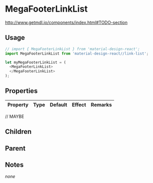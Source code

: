 # MegaFooterLinkList

http://www.getmdl.io/components/index.html#TODO-section


## Usage

```javascript
// import { MegaFooterLinkList } from 'material-design-react';
import MegaFooterLinkList from 'material-design-react//link-list';

let myMegaFooterLinkList = (
  <MegaFooterLinkList>
  </MegaFooterLinkList>
);
```



## Properties

Property | Type | Default | Effect | Remarks
-------- | -----| ------- | ------ | -------

// MAYBE


## Children

## Parent

[](..//README.md)


## Notes

*none*
